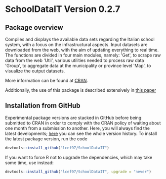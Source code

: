 # SchoolDataIT Version 0.2.7

## Package overview

Compiles and displays the available data sets regarding the Italian school system, with a focus on the infrastructural aspects.
Input datasets are downloaded from the web, with the aim of updating everything to real time.  
The functions are divided in four main modules, namely:
    'Get', to scrape raw data from the web
    'Util', various utilities needed to process raw data
    'Group', to aggregate data at the municipality or province level
    'Map', to visualize the output datasets.

More information can be found at [CRAN](https://CRAN.R-project.org/package=SchoolDataIT).

Additionally, the use of this package is described extensively in [this paper](https://link.springer.com/article/10.1007/s10260-025-00805-0) 


## Installation from GitHub

Experimental package versions are stacked in GitHub before being submitted to CRAN
in order to comply with the CRAN policy of waiting about one month from a submission to another. 
Here, you will always find the latest developments; 
[here](https://github.com/lcef97/SchoolDataIT/blob/main/NEWS.md) you can see the whole version history. 
To install the latest package version, run the code
``` r
devtools::install_github("lcef97/SchoolDataIT")
```
If you want to force R not to upgrade the dependencies, which may take some time, use instead:
``` r
devtools::install_github("lcef97/SchoolDataIT", upgrade = "never")
```

